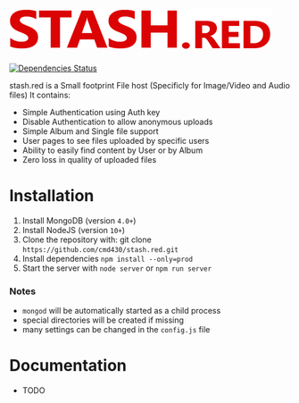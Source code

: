 # ![](./img/logo.png)
[![Dependencies Status](https://david-dm.org/cmd430/stash.red/status.svg)](https://david-dm.org/cmd430/stash.red)

stash.red is a Small footprint File host (Specificly for Image/Video and Audio files) It contains:
 - Simple Authentication using Auth key
 - Disable Authentication to allow anonymous uploads
 - Simple Album and Single file support
 - User pages to see files uploaded by specific users
 - Ability to easily find content by User or by Album
 - Zero loss in quality of uploaded files

Installation
============
1. Install MongoDB (version `4.0+`)
2. Install NodeJS (version `10+`)
3. Clone the repository with: git clone `https://github.com/cmd430/stash.red.git`
4. Install dependencies `npm install --only=prod`
5. Start the server with `node server` or `npm run server`

### **Notes** 
 -  `mongod` will be automatically started as a child process
 - special directories will be created if missing
 - many settings can be changed in the `config.js` file

Documentation
============
 - TODO